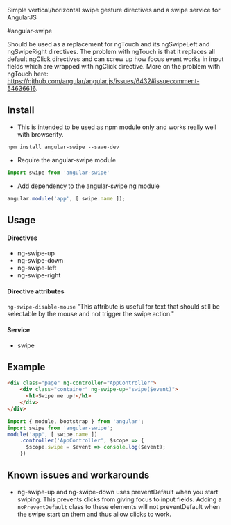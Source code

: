 Simple vertical/horizontal swipe gesture directives and a swipe service for AngularJS

#angular-swipe

Should be used as a replacement for ngTouch and its ngSwipeLeft and ngSwipeRight directives. The problem with ngTouch is that it replaces all default ngClick directives and can screw up how focus event works in input fields which are wrapped with ngClick directive. More on the problem with ngTouch here: https://github.com/angular/angular.js/issues/6432#issuecomment-54636616. 

## Install

+ This is intended to be used as npm module only and works really well with browserify.

>
``` 
npm install angular-swipe --save-dev
```

+ Require the angular-swipe module

>
``` javascript
import swipe from 'angular-swipe'
```

+ Add dependency to the angular-swipe ng module

>
``` javascript
angular.module('app', [ swipe.name ]);
```

## Usage

#### Directives

* ng-swipe-up
* ng-swipe-down
* ng-swipe-left
* ng-swipe-right

#### Directive attributes

`ng-swipe-disable-mouse` "This attribute is useful for text that should still be selectable by the mouse and not trigger the swipe action."

#### Service

* swipe

## Example

>
```html
<div class="page" ng-controller="AppController">
    <div class="container" ng-swipe-up="swipe($event)">
      <h1>Swipe me up!</h1>
    </div>
</div>
```

>
```javascript
import { module, bootstrap } from 'angular';
import swipe from 'angular-swipe';
module('app', [ swipe.name ])
    .controller('AppController', $scope => {
      $scope.swipe = $event => console.log($event);
    })
```

## Known issues and workarounds

* ng-swipe-up and ng-swipe-down uses preventDefault when you start swiping. This prevents clicks from giving focus to input fields. Adding a `noPreventDefault` class to these elements will not preventDefault when the swipe start on them and thus allow clicks to work.
